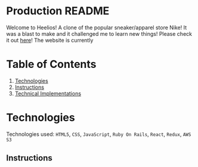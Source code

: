 # Production README

Welcome to Heelios! A clone of the popular sneaker/apparel store Nike! It was a blast to make and it challenged me to learn new things! Please check it out [here](https://helios-l1p3.onrender.com/)! The website is currently

# Table of Contents
1. [Technologies]()
2. [Instructions]()
3. [Technical Implementations]()

# Technologies

Technologies used: `HTML5`, `CSS`, `JavaScript`, `Ruby On Rails`, `React`, `Redux`, `AWS S3`

## Instructions
